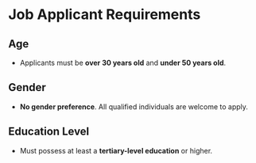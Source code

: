# Job Applicant Requirements

## Age

- Applicants must be **over 30 years old** and **under 50 years old**.

## Gender

- **No gender preference**. All qualified individuals are welcome to apply.

## Education Level

- Must possess at least a **tertiary-level education** or higher.
